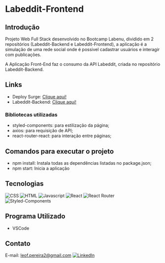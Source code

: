 # Labeddit-Frontend

## Introdução

Projeto Web Full Stack desenvolvido no Bootcamp Labenu, dividido em 2 repositórios (Labeddit-Backend e Labeddit-Frontend), a aplicação é a simulação de uma rede social onde é possivel cadastrar usuários e interagir com publicações.

A Aplicação Front-End faz o consumo da API Labeddit, criada no repositório Labeddit-Backend.

## Links

 - Deploy Surge: [Clique aqui!](https://deploy-front-end-leo.surge.sh/)
 - Labeddit-Backend: [Clique aqui!](https://github.com/Nana-shi/Labeddit-Backend)

### Bibliotecas utilizadas
 - styled-components: para estilização da página;
 - axios: para requisição de API;
 - react-router-react: para interação entre páginas;

## Comandos para executar o projeto
 - npm install: Instala todas as dependências listadas no package.json;
 - npm start: Inicia a aplicação

## Tecnologias

![CSS](https://img.shields.io/badge/CSS3-1572B6?style=for-the-badge&logo=css3&logoColor=white)
![HTML](https://img.shields.io/badge/HTML5-E34F26?style=for-the-badge&logo=html5&logoColor=white)
![Javascript](https://img.shields.io/badge/JavaScript-323330?style=for-the-badge&logo=javascript&logoColor=F7DF1E)
![React](https://img.shields.io/badge/React-20232A?style=for-the-badge&logo=react&logoColor=61DAFB)
![React Router](https://img.shields.io/badge/React_Router-CA4245?style=for-the-badge&logo=react-router&logoColor=white)
![Styled-Components](https://img.shields.io/badge/styled--components-DB7093?style=for-the-badge&logo=styled-components&logoColor=white)

## Programa Utilizado

 - VSCode

## Contato

E-mail: leof.pereira2@gmail.com
[![LinkedIn](https://img.shields.io/badge/LinkedIn-0077B5?style=for-the-badge&logo=linkedin&logoColor=white)](https://www.linkedin.com/in/leonardo-f-pereira-632647264/)